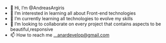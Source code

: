 - 👋 Hi, I’m @AndreasArgiris
- 👀 I’m interested in learning all about Front-end technologies
- 🌱 I’m currently learning all technologies to evolve my skills
- 💞️ I’m looking to collaborate on every project that contains aspects to be beautiful,responsive
- 📫 How to reach me ...anardevelop@gmail.com

<!---
AndreasArgiris/AndreasArgiris is a ✨ special ✨ repository because its `README.md` (this file) appears on your GitHub profile.
You can click the Preview link to take a look at your changes.
--->
